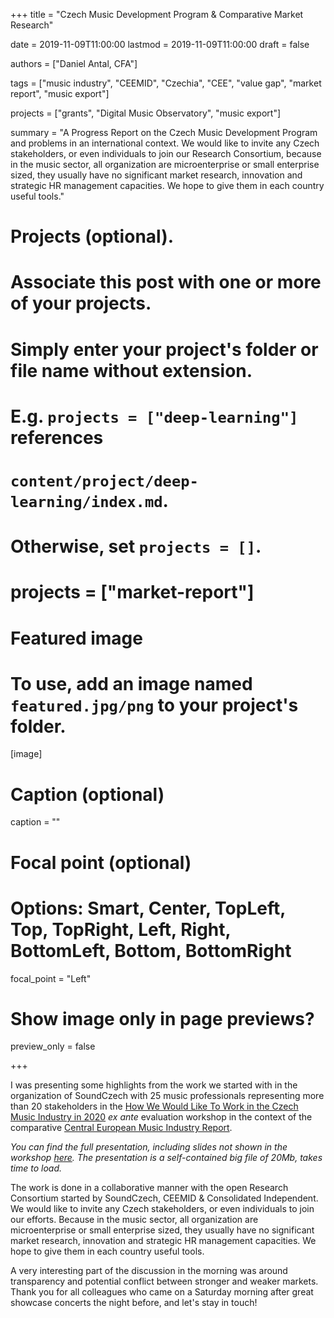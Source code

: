 +++
title = "Czech Music Development Program & Comparative Market Research"

date = 2019-11-09T11:00:00
lastmod = 2019-11-09T11:00:00
draft = false

authors = ["Daniel Antal, CFA"]

tags = ["music industry", "CEEMID", "Czechia", "CEE", "value gap", "market report", "music export"]

projects = ["grants", "Digital Music Observatory", "music export"]

summary = "A Progress Report on the Czech Music Development Program and problems in an international context. We would like to invite any Czech stakeholders, or even individuals to join our Research Consortium, because in the music sector, all organization are microenterprise or small enterprise sized, they usually have no significant market research, innovation and strategic HR management capacities. We hope to give them in each country useful tools."

# Projects (optional).
#   Associate this post with one or more of your projects.
#   Simply enter your project's folder or file name without extension.
#   E.g. `projects = ["deep-learning"]` references 
#   `content/project/deep-learning/index.md`.
#   Otherwise, set `projects = []`.
# projects = ["market-report"]

# Featured image
# To use, add an image named `featured.jpg/png` to your project's folder. 
[image]
  # Caption (optional)
  caption = ""

  # Focal point (optional)
  # Options: Smart, Center, TopLeft, Top, TopRight, Left, Right, BottomLeft, Bottom, BottomRight
  focal_point = "Left"

  # Show image only in page previews?
  preview_only = false

+++

I was presenting some highlights from the work we started with in the organization of SoundCzech with 25 music professionals representing more than 20 stakeholders in the [How We Would Like To Work in the Czech Music Industry in 2020](https://danielantal.eu/talk/2019_10_09_praha/) _ex ante_ evaluation workshop in the context of the comparative [Central European Music Industry Report](https://danielantal.eu/post/2019-09-27_cee_report/).

_You can find the full presentation, including slides not shown in the workshop [here](https://danielantal.eu/presentation/nouvelle-prague). The presentation is a self-contained big file of 20Mb, takes time to load._

The work is done in a collaborative manner with the open Research Consortium started by SoundCzech, CEEMID & Consolidated Independent.  We would like to invite any Czech stakeholders, or even individuals to join our efforts.  Because in the music sector, all organization are microenterprise or small enterprise sized, they usually have no significant market research, innovation and strategic HR management capacities. We hope to give them in each country useful tools.   

A very interesting part of the discussion in the morning was around transparency and potential conflict between stronger and weaker markets. Thank you for all colleagues who came on a Saturday morning after great showcase concerts the night before, and let's stay in touch!
